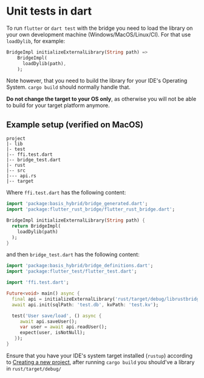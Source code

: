 # Unit tests in dart

To run `flutter` or `dart test` with the bridge you need to load the library on your own development machine (Windows/MacOS/Linux/CI). For that use `loadDylib`, for example:

```dart
BridgeImpl initializeExternalLibrary(String path) =>
    BridgeImpl(
      loadDylib(path),
    );
```

Note however, that you need to build the library for your IDE's Operating System. `cargo build` should normally handle that.

**Do not change the target to your OS only**, as otherwise you will not be able to build for your target platform anymore.

## Example setup (verified on MacOS)
```
project
|- lib
|- test
|-- ffi.test.dart
|-- bridge_test.dart
|- rust
|-- src
|--- api.rs
|-- target
```

Where `ffi.test.dart` has the following content:
```dart
import 'package:basis_hybrid/bridge_generated.dart';
import 'package:flutter_rust_bridge/flutter_rust_bridge.dart';

BridgeImpl initializeExternalLibrary(String path) {
  return BridgeImpl(
    loadDylib(path)
  );
}
```

and then `bridge_test.dart` has the following content:
```dart
import 'package:basis_hybrid/bridge_definitions.dart';
import 'package:flutter_test/flutter_test.dart';

import 'ffi.test.dart';

Future<void> main() async {
  final api = initializeExternalLibrary('rust/target/debug/librustbridge.dylib');
  await api.init(sqlPath: 'test.db', kvPath: 'test.kv');

  test('User save/load', () async {
     await api.saveUser();
     var user = await api.readUser();
     expect(user, isNotNull);
   });
}
``` 

Ensure that you have your IDE's system target installed (`rustup`) according to [Creating a new project](https://cjycode.com/flutter_rust_bridge/template/setup.html), after running `cargo build`  you should've a library in `rust/target/debug/`